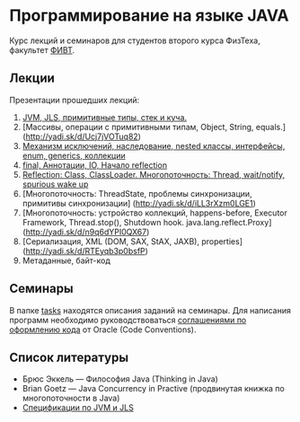 # Программирование на языке JAVA

Курс лекций и семинаров для студентов второго курса ФизТеха, факультет
[ФИВТ](http://fivt.fizteh.ru).

## Лекции
Презентации прошедших лекций:

1. [JVM, JLS, примитивные типы, стек и куча.](http://yadi.sk/d/qlPOmXMluvS6)
2. [Массивы, операции с примитивными типам, Object, String, equals.]
(http://yadi.sk/d/Ucj7jVOTuq82)
3. [Механизм исключений, наследование, nested классы, интерфейсы, enum,
generics, коллекции](http://yadi.sk/d/O-tmiXHIxuhs)
4. [final, Аннотации, IO, Начало reflection](http://yadi.sk/d/auiDAoma071pm)
5. [Reflection: Class, ClassLoader. Многопоточность: Thread, wait/notify,
spurious wake up](http://yadi.sk/d/IUVaBNVg0Eh1k)
6. [Многопоточность: ThreadState, проблемы синхронизации, примитивы синхронизации]
(http://yadi.sk/d/iLL3rXzm0LGE1)
7. [Многопоточность: устройство коллекций, happens-before, Executor Framework,
Thread.stop(), Shutdown hook. java.lang.reflect.Proxy]
(http://yadi.sk/d/n9q6dYPI0QX67)
8. [Сериализация, XML (DOM, SAX, StAX, JAXB), properties]
(http://yadi.sk/d/RTEyqb3p0bsfP)
9. Метаданные, байт-код

## Семинары
В папке [tasks](fizteh-java-task/tree/master/tasks) находятся описания заданий на
семинары. Для написания программ необходимо руководствоваться [соглашениями
по оформлению кода](http://www.oracle.com/technetwork/java/codeconv-138413.html)
от Oracle (Code Conventions).

## Список литературы
* Брюс Эккель &mdash; Философия Java  (Thinking in Java)
* Brian Goetz &mdash; Java Concurrency in Practive (продвинутая книжка
по многопоточности в Java)
* [Спецификации по JVM и JLS](http://docs.oracle.com/javase/specs/index.html)
